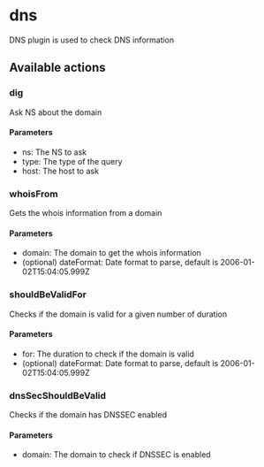 # dns
DNS plugin is used to check DNS information
## Available actions
### dig
Ask NS about the domain
#### Parameters
- ns: The NS to ask
- type: The type of the query
- host: The host to ask
### whoisFrom
Gets the whois information from a domain
#### Parameters
- domain: The domain to get the whois information
-  (optional) dateFormat: Date format to parse, default is 2006-01-02T15:04:05.999Z
### shouldBeValidFor
Checks if the domain is valid for a given number of duration
#### Parameters
- for: The duration to check if the domain is valid
-  (optional) dateFormat: Date format to parse, default is 2006-01-02T15:04:05.999Z
### dnsSecShouldBeValid
Checks if the domain has DNSSEC enabled
#### Parameters
- domain: The domain to check if DNSSEC is enabled
